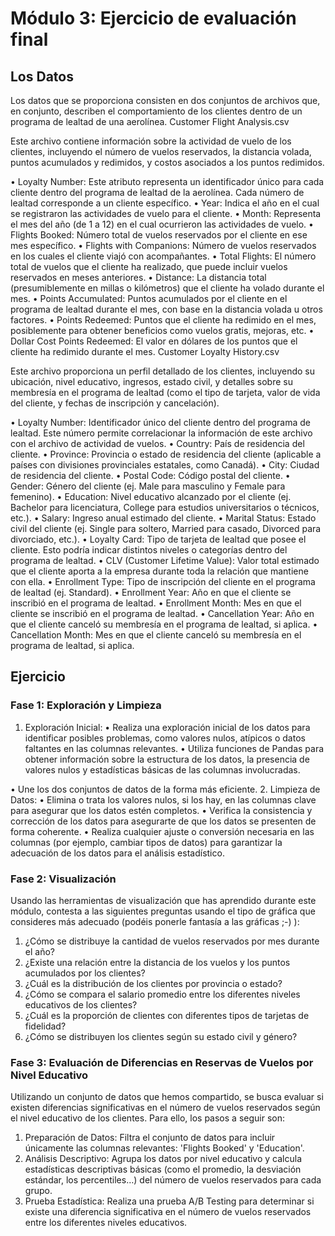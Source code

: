 # Módulo 3: Ejercicio de evaluación final

## Los Datos
Los datos que se proporciona consisten en dos conjuntos de archivos que, en conjunto, describen el comportamiento de los clientes dentro de un programa de lealtad de una aerolínea.
Customer Flight Analysis.csv

Este archivo contiene información sobre la actividad de vuelo de los clientes, incluyendo el número de vuelos reservados, la distancia volada, puntos acumulados y redimidos, y costos asociados a los puntos redimidos.

•	Loyalty Number: Este atributo representa un identificador único para cada cliente dentro del programa de lealtad de la aerolínea. Cada número de lealtad corresponde a un cliente específico.
•	Year: Indica el año en el cual se registraron las actividades de vuelo para el cliente.
•	Month: Representa el mes del año (de 1 a 12) en el cual ocurrieron las actividades de vuelo.
•	Flights Booked: Número total de vuelos reservados por el cliente en ese mes específico.
•	Flights with Companions: Número de vuelos reservados en los cuales el cliente viajó con acompañantes.
•	Total Flights: El número total de vuelos que el cliente ha realizado, que puede incluir vuelos reservados en meses anteriores.
•	Distance: La distancia total (presumiblemente en millas o kilómetros) que el cliente ha volado durante el mes.
•	Points Accumulated: Puntos acumulados por el cliente en el programa de lealtad durante el mes, con base en la distancia volada u otros factores.
•	Points Redeemed: Puntos que el cliente ha redimido en el mes, posiblemente para obtener beneficios como vuelos gratis, mejoras, etc.
•	Dollar Cost Points Redeemed: El valor en dólares de los puntos que el cliente ha redimido durante el mes.
Customer Loyalty History.csv
 
Este archivo proporciona un perfil detallado de los clientes, incluyendo su ubicación, nivel educativo, ingresos, estado civil, y detalles sobre su membresía en el programa de lealtad (como el tipo de tarjeta, valor de vida del cliente, y fechas de inscripción y cancelación).

•	Loyalty Number: Identificador único del cliente dentro del programa de lealtad. Este número permite correlacionar la información de este archivo con el archivo de actividad de vuelos.
•	Country: País de residencia del cliente.
•	Province: Provincia o estado de residencia del cliente (aplicable a países con divisiones provinciales estatales, como Canadá).
•	City: Ciudad de residencia del cliente.
•	Postal Code: Código postal del cliente.
•	Gender: Género del cliente (ej. Male para masculino y Female para femenino).
•	Education: Nivel educativo alcanzado por el cliente (ej. Bachelor para licenciatura, College para estudios universitarios o técnicos, etc.).
•	Salary: Ingreso anual estimado del cliente.
•	Marital Status: Estado civil del cliente (ej. Single para soltero, Married para casado, Divorced para divorciado, etc.).
•	Loyalty Card: Tipo de tarjeta de lealtad que posee el cliente. Esto podría indicar distintos niveles o categorías dentro del programa de lealtad.
•	CLV (Customer Lifetime Value): Valor total estimado que el cliente aporta a la empresa durante toda la relación que mantiene con ella.
•	Enrollment Type: Tipo de inscripción del cliente en el programa de lealtad (ej. Standard).
•	Enrollment Year: Año en que el cliente se inscribió en el programa de lealtad.
•	Enrollment Month: Mes en que el cliente se inscribió en el programa de lealtad.
•	Cancellation Year: Año en que el cliente canceló su membresía en el programa de lealtad, si aplica.
•	Cancellation Month: Mes en que el cliente canceló su membresía en el programa de lealtad, si aplica.



## Ejercicio
### Fase 1: Exploración y Limpieza
1.	Exploración Inicial:
•	Realiza una exploración inicial de los datos para identificar posibles problemas, como valores nulos, atípicos o datos faltantes en las columnas relevantes.
•	Utiliza funciones de Pandas para obtener información sobre la estructura de los datos, la presencia de valores nulos y estadísticas básicas de las columnas involucradas.
 
•	Une los dos conjuntos de datos de la forma más eficiente.
2.	Limpieza de Datos:
•	Elimina o trata los valores nulos, si los hay, en las columnas clave para asegurar que los datos estén completos.
•	Verifica la consistencia y corrección de los datos para asegurarte de que los datos se presenten de forma coherente.
•	Realiza cualquier ajuste o conversión necesaria en las columnas (por ejemplo, cambiar tipos de datos) para garantizar la adecuación de los datos para el análisis estadístico.
### Fase 2: Visualización
Usando las herramientas de visualización que has aprendido durante este módulo, contesta a las siguientes preguntas usando el tipo de gráfica que consideres más adecuado (podéis ponerle fantasía a las gráficas ;-) ):
1.	¿Cómo se distribuye la cantidad de vuelos reservados por mes durante el año?
2.	¿Existe una relación entre la distancia de los vuelos y los puntos acumulados por los clientes?
3.	¿Cuál es la distribución de los clientes por provincia o estado?
4.	¿Cómo se compara el salario promedio entre los diferentes niveles educativos de los clientes?
5.	¿Cuál es la proporción de clientes con diferentes tipos de tarjetas de fidelidad?
6.	¿Cómo se distribuyen los clientes según su estado civil y género?


### Fase 3: Evaluación de Diferencias en Reservas de Vuelos por Nivel Educativo
Utilizando un conjunto de datos que hemos compartido, se busca evaluar si existen diferencias significativas en el número de vuelos reservados según el nivel educativo de los clientes. Para ello, los pasos a seguir son:

1.	Preparación de Datos: Filtra el conjunto de datos para incluir únicamente las columnas relevantes: 'Flights Booked' y 'Education'.
2.	Análisis Descriptivo: Agrupa los datos por nivel educativo y calcula estadísticas descriptivas básicas (como el promedio, la desviación estándar, los percentiles…) del número de vuelos reservados para cada grupo.
3.	Prueba Estadística: Realiza una prueba A/B Testing para determinar si existe una diferencia significativa en el número de vuelos reservados entre los diferentes niveles educativos.
